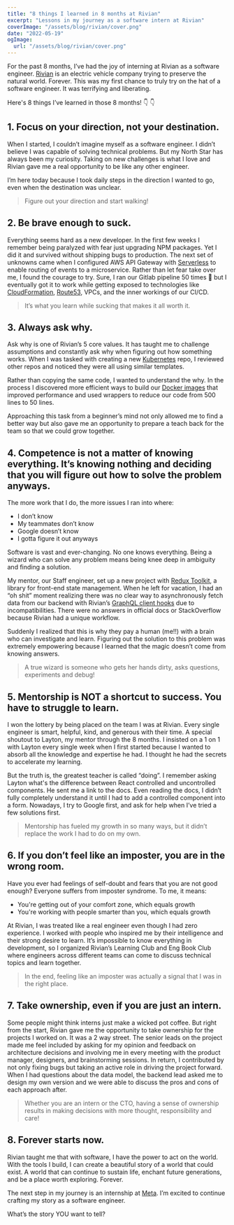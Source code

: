 ```yaml
---
title: "8 things I learned in 8 months at Rivian"
excerpt: "Lessons in my journey as a software intern at Rivian"
coverImage: "/assets/blog/rivian/cover.png"
date: "2022-05-19"
ogImage:
  url: "/assets/blog/rivian/cover.png"
---
```


For the past 8 months, I’ve had the joy of interning at Rivian as a software engineer. [Rivian](https://rivian.com/) is an electric vehicle company trying to preserve the natural world. Forever. This was my first chance to truly try on the hat of a software engineer. It was terrifying and liberating.

Here's 8 things I’ve learned in those 8 months! 👇 👇

## 1. Focus on your direction, not your destination.

When I started, I couldn’t imagine myself as a software engineer. I didn’t believe I was capable of solving technical problems. But my North Star has always been my curiosity. Taking on new challenges is what I love and Rivian gave me a real opportunity to be like any other engineer.

I’m here today because I took daily steps in the direction I wanted to go, even when the destination was unclear.

> Figure out your direction and start walking!

## 2. Be brave enough to suck.

Everything seems hard as a new developer. In the first few weeks I remember being paralyzed with fear just upgrading NPM packages. Yet I did it and survived without shipping bugs to production. The next set of unknowns came when I configured AWS API Gateway with [Serverless](https://www.serverless.com/framework/docs/providers/aws/events/apigateway) to enable routing of events to a microservice. Rather than let fear take over me, I found the courage to try. Sure, I ran our Gitlab pipeline 50 times 🤫 but I eventually got it to work while getting exposed to technologies like [CloudFormation](https://aws.amazon.com/cloudformation/), [Route53](https://aws.amazon.com/route53/), VPCs, and the inner workings of our CI/CD.

> It’s what you learn while sucking that makes it all worth it.

## 3. Always ask why.

Ask why is one of Rivian’s 5 core values. It has taught me to challenge assumptions and constantly ask why when figuring out how something works. When I was tasked with creating a new [Kubernetes](https://kubernetes.io/) repo, I reviewed other repos and noticed they were all using similar templates.

Rather than copying the same code, I wanted to understand the why. In the process I discovered more efficient ways to build our [Docker images](https://www.docker.com/) that improved performance and used wrappers to reduce our code from 500 lines to 50 lines.

Approaching this task from a beginner’s mind not only allowed me to find a better way but also gave me an opportunity to prepare a teach back for the team so that we could grow together.

## 4. Competence is not a matter of knowing everything. It’s knowing nothing and deciding that you will figure out how to solve the problem anyways.

The more work that I do, the more issues I ran into where:

- I don’t know
- My teammates don’t know
- Google doesn’t know
- I gotta figure it out anyways

Software is vast and ever-changing. No one knows everything. Being a wizard who can solve any problem means being knee deep in ambiguity and finding a solution.

My mentor, our Staff engineer, set up a new project with [Redux Toolkit](https://redux-toolkit.js.org/), a library for front-end state management. When he left for vacation, I had an “oh shit” moment realizing there was no clear way to asynchronously fetch data from our backend with Rivian’s [GraphQL client hooks](https://www.apollographql.com/) due to incompatibilities. There were no answers in official docs or StackOverflow because Rivian had a unique workflow.

Suddenly I realized that this is why they pay a human (me!!) with a brain who can investigate and learn. Figuring out the solution to this problem was extremely empowering because I learned that the magic doesn’t come from knowing answers.

> A true wizard is someone who gets her hands dirty, asks questions, experiments and debug!

## 5. Mentorship is NOT a shortcut to success. You have to struggle to learn.

I won the lottery by being placed on the team I was at Rivian. Every single engineer is smart, helpful, kind, and generous with their time. A special shoutout to Layton, my mentor through the 8 months. I insisted on a 1 on 1 with Layton every single week when I first started because I wanted to absorb all the knowledge and expertise he had. I thought he had the secrets to accelerate my learning.

But the truth is, the greatest teacher is called “doing”. I remember asking Layton what's the difference between React controlled and uncontrolled components. He sent me a link to the docs. Even reading the docs, I didn’t fully completely understand it until I had to add a controlled component into a form. Nowadays, I try to Google first, and ask for help when I’ve tried a few solutions first.

> Mentorship has fueled my growth in so many ways, but it didn’t replace the work I had to do on my own.

## 6. If you don’t feel like an imposter, you are in the wrong room.

Have you ever had feelings of self-doubt and fears that you are not good enough? Everyone suffers from imposter syndrome. To me, it means:

- You're getting out of your comfort zone, which equals growth
- You're working with people smarter than you, which equals growth

At Rivian, I was treated like a real engineer even though I had zero experience. I worked with people who inspired me by their intelligence and their strong desire to learn. It’s impossible to know everything in development, so I organized Rivian’s Learning Club and Eng Book Club where engineers across different teams can come to discuss technical topics and learn together.

> In the end, feeling like an imposter was actually a signal that I was in the right place.

## 7. Take ownership, even if you are just an intern.

Some people might think interns just make a wicked pot coffee. But right from the start, Rivian gave me the opportunity to take ownership for the projects I worked on. It was a 2 way street. The senior leads on the project made me feel included by asking for my opinion and feedback on architecture decisions and involving me in every meeting with the product manager, designers, and brainstorming sessions. In return, I contributed by not only fixing bugs but taking an active role in driving the project forward. When I had questions about the data model, the backend lead asked me to design my own version and we were able to discuss the pros and cons of each approach after.

> Whether you are an intern or the CTO, having a sense of ownership results in making decisions with more thought, responsibility and care!

## 8. Forever starts now.

Rivian taught me that with software, I have the power to act on the world. With the tools I build, I can create a beautiful story of a world that could exist. A world that can continue to sustain life, enchant future generations, and be a place worth exploring. Forever.

The next step in my journey is an internship at [Meta](https://about.facebook.com/meta/). I’m excited to continue crafting my story as a software engineer.

What’s the story YOU want to tell?

